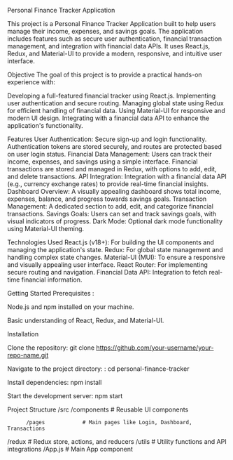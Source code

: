 Personal Finance Tracker Application



This project is a Personal Finance Tracker Application built to help users manage their income, expenses, and savings goals. The application includes features such as secure user authentication, financial transaction management, and integration with financial data APIs. It uses React.js, Redux, and Material-UI to provide a modern, responsive, and intuitive user interface.

Objective
The goal of this project is to provide a practical hands-on experience with:

Developing a full-featured financial tracker using React.js.
Implementing user authentication and secure routing.
Managing global state using Redux for efficient handling of financial data.
Using Material-UI for responsive and modern UI design.
Integrating with a financial data API to enhance the application's functionality.

Features
User Authentication: Secure sign-up and login functionality. Authentication tokens are stored securely, and routes are protected based on user login status.
Financial Data Management: Users can track their income, expenses, and savings using a simple interface. Financial transactions are stored and managed in Redux, with options to add, edit, and delete transactions.
API Integration: Integration with a financial data API (e.g., currency exchange rates) to provide real-time financial insights.
Dashboard Overview: A visually appealing dashboard shows total income, expenses, balance, and progress towards savings goals.
Transaction Management: A dedicated section to add, edit, and categorize financial transactions.
Savings Goals: Users can set and track savings goals, with visual indicators of progress.
Dark Mode: Optional dark mode functionality using Material-UI theming.

Technologies Used
React.js (v18+): For building the UI components and managing the application's state.
Redux: For global state management and handling complex state changes.
Material-UI (MUI): To ensure a responsive and visually appealing user interface.
React Router: For implementing secure routing and navigation.
Financial Data API: Integration to fetch real-time financial information.

Getting Started
Prerequisites : 

Node.js and npm installed on your machine.

Basic understanding of React, Redux, and Material-UI.

Installation

Clone the repository: git clone https://github.com/your-username/your-repo-name.git

Navigate to the project directory: : cd personal-finance-tracker

Install dependencies: npm install

Start the development server: npm start

Project Structure 
/src
  /components       # Reusable UI components


  
          /pages            # Main pages like Login, Dashboard, Transactions
  /redux            # Redux store, actions, and reducers
  /utils            # Utility functions and API integrations
  /App.js           # Main App component



  

